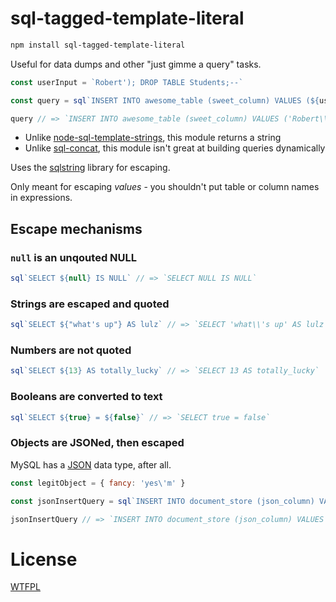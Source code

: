 <!-- js
const sql = require('./')
-->

# sql-tagged-template-literal

```sh
npm install sql-tagged-template-literal
```

Useful for data dumps and other "just gimme a query" tasks.

```js
const userInput = `Robert'); DROP TABLE Students;--`

const query = sql`INSERT INTO awesome_table (sweet_column) VALUES (${userInput})`

query // => `INSERT INTO awesome_table (sweet_column) VALUES ('Robert\\'); DROP TABLE Students;--')`
```

- Unlike [node-sql-template-strings](https://github.com/felixfbecker/node-sql-template-strings), this module returns a string
- Unlike [sql-concat](https://github.com/TehShrike/sql-concat), this module isn't great at building queries dynamically

Uses the [sqlstring](https://github.com/mysqljs/sqlstring) library for escaping.

Only meant for escaping *values* - you shouldn't put table or column names in expressions.

## Escape mechanisms

### `null` is an unqouted NULL

```js
sql`SELECT ${null} IS NULL` // => `SELECT NULL IS NULL`
```

### Strings are escaped and quoted

```js
sql`SELECT ${"what's up"} AS lulz` // => `SELECT 'what\\'s up' AS lulz`
```

### Numbers are not quoted

```js
sql`SELECT ${13} AS totally_lucky` // => `SELECT 13 AS totally_lucky`
```

### Booleans are converted to text

```js
sql`SELECT ${true} = ${false}` // => `SELECT true = false`
```

### Objects are JSONed, then escaped

MySQL has a [JSON](https://dev.mysql.com/doc/refman/5.7/en/json.html) data type, after all.

```js
const legitObject = { fancy: 'yes\'m' }

const jsonInsertQuery = sql`INSERT INTO document_store (json_column) VALUES (${legitObject})`

jsonInsertQuery // => `INSERT INTO document_store (json_column) VALUES ('{\\"fancy\\":\\"yes\\'m\\"}')`
```

# License

[WTFPL](http://wtfpl2.com/)
